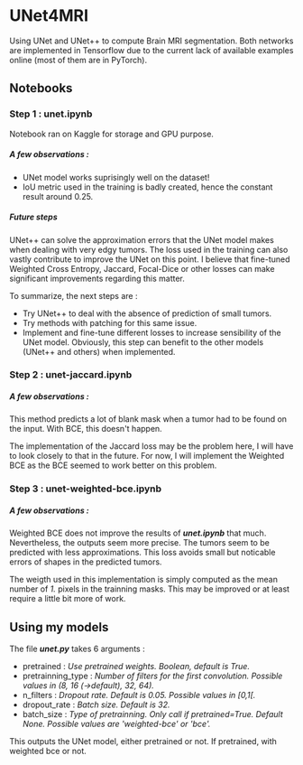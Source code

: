 # UNet4MRI

Using UNet and UNet++ to compute Brain MRI segmentation. Both networks are implemented in Tensorflow due to the current lack of available examples online (most of them are in PyTorch). 

## Notebooks

### Step 1 : unet.ipynb

Notebook ran on Kaggle for storage and GPU purpose.

##### A few observations :

* UNet model works suprisingly well on the dataset!
* IoU metric used in the training is badly created, hence the constant result around 0.25.

##### Future steps

UNet++ can solve the approximation errors that the UNet model makes when dealing with very edgy tumors. The loss used in the training can also vastly contribute to improve the UNet on this point. 
I believe that fine-tuned Weighted Cross Entropy, Jaccard, Focal-Dice or other losses can make significant improvements regarding this matter.

To summarize, the next steps are :

* Try UNet++ to deal with the absence of prediction of small tumors.
* Try methods with patching for this same issue.
* Implement and fine-tune different losses to increase sensibility of the UNet model. Obviously, this step can benefit to the other models (UNet++ and others) when implemented.


### Step 2 : unet-jaccard.ipynb

##### A few observations :

This method predicts a lot of blank mask when a tumor had to be found on the input. With BCE, this doesn't happen.

The implementation of the Jaccard loss may be the problem here, I will have to look closely to that in the future. For now, I will implement the Weighted BCE as the BCE seemed to work better on this problem.

### Step 3 : unet-weighted-bce.ipynb

##### A few observations :

Weighted BCE does not improve the results of ***unet.ipynb*** that much. Nevertheless, the outputs seem more precise. The tumors seem to be predicted with less approximations. This loss avoids small but noticable errors of shapes in the predicted tumors.

The weigth used in this implementation is simply computed as the mean number of *1.* pixels in the trainning masks. This may be improved or at least require a little bit more of work.

## Using my models


The file ***unet.py*** takes 6 arguments : 
* pretrained : *Use pretrained weights. Boolean, default is True.*
* pretrainning_type : *Number of filters for the first convolution. Possible values in (8, 16 (->default), 32, 64).*
* n_filters : *Dropout rate. Default is 0.05. Possible values in [0,1[.*
* dropout_rate : *Batch size. Default is 32.*
* batch_size : *Type of pretrainning. Only call if pretrained=True. Default None. Possible values are 'weighted-bce' or 'bce'.*

This outputs the UNet model, either pretrained or not. If pretrained, with weighted bce or not.